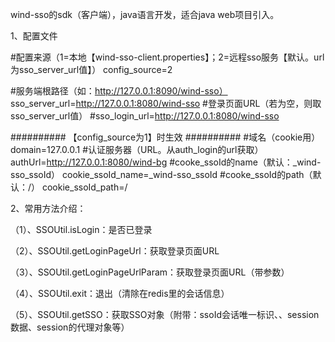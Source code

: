 wind-sso的sdk（客户端），java语言开发，适合java web项目引入。

1、配置文件

  #配置来源（1=本地【wind-sso-client.properties】；2=远程sso服务【默认。url为sso_server_url值】）
  config_source=2
  
  #服务端根路径（如：http://127.0.0.1:8090/wind-sso）
  sso_server_url=http://127.0.0.1:8080/wind-sso
  #登录页面URL（若为空，则取sso_server_url值）
  #sso_login_url=http://127.0.0.1:8080/wind-sso
  
  
  ########## 【config_source为1】时生效 ##########
  #域名（cookie用）
  domain=127.0.0.1
  #认证服务器（URL。从auth_login的url获取）
  authUrl=http://127.0.0.1:8080/wind-bg
  #cooke_ssoId的name（默认：_wind-sso_ssoId）
  cookie_ssoId_name=_wind-sso_ssoId
  #cooke_ssoId的path（默认：/）
  cookie_ssoId_path=/


2、常用方法介绍：

  （1）、SSOUtil.isLogin：是否已登录

  （2）、SSOUtil.getLoginPageUrl：获取登录页面URL

  （3）、SSOUtil.getLoginPageUrlParam：获取登录页面URL（带参数）

  （4）、SSOUtil.exit：退出（清除在redis里的会话信息）

  （5）、SSOUtil.getSSO：获取SSO对象（附带：ssoId会话唯一标识、、session数据、session的代理对象等）


  
